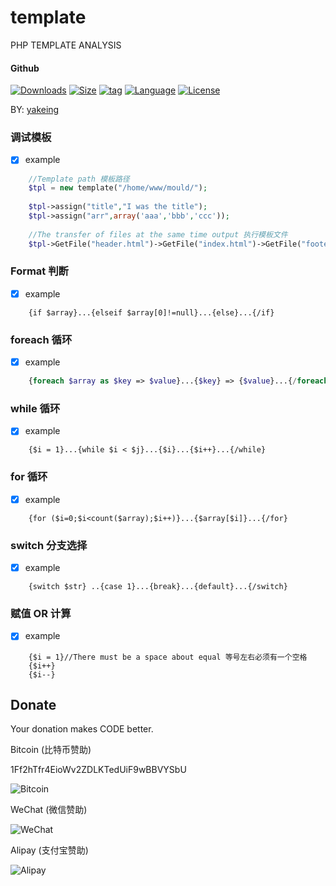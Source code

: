 # template

PHP TEMPLATE ANALYSIS

#### Github

[![Downloads](https://img.shields.io/github/downloads/yakeing/php_template/total.svg)](https://github.com/yakeing/php_template)
[![Size](https://img.shields.io/github/size/yakeing/php_template/template.php.svg)](https://github.com/yakeing/php_template)
[![tag](https://img.shields.io/github/tag/yakeing/php_template.svg)](https://github.com/yakeing/php_template)
[![Language](https://oauth.applinzi.com/SvgLabel/4D4D4D/Language/F66000/PHP/image.svg)](https://github.com/yakeing/php_template)
[![License](https://oauth.applinzi.com/SvgLabel/4D4D4D/License/007EC6/MPL-2.0/image.svg)](https://github.com/yakeing/php_template)

BY: [yakeing](http://weibo.com/yakeing)

### 调试模板

- [x] example

```php
    //Template path 模板路径
    $tpl = new template("/home/www/mould/");
  
    $tpl->assign("title","I was the title");
    $tpl->assign("arr",array('aaa','bbb','ccc'));
    
    //The transfer of files at the same time output 执行模板文件
    $tpl->GetFile("header.html")->GetFile("index.html")->GetFile("footer.html")->render(); 
```



### Format 判断
 
- [x] example

```
    {if $array}...{elseif $array[0]!=null}...{else}...{/if}
```

### foreach 循环
 
- [x] example

```php
    {foreach $array as $key => $value}...{$key} => {$value}...{/foreach}
```

### while 循环
 
- [x] example

```
    {$i = 1}...{while $i < $j}...{$i}...{$i++}...{/while}
```

### for 循环
 
- [x] example

```
    {for ($i=0;$i<count($array);$i++)}...{$array[$i]}...{/for}
```
		
### switch 分支选择
 
- [x] example

```
    {switch $str} ..{case 1}...{break}...{default}...{/switch}
```

### 赋值 OR 计算
 
- [x] example

```
    {$i = 1}//There must be a space about equal 等号左右必须有一个空格
    {$i++}
    {$i--}
```


Donate
---
Your donation makes CODE better.

 Bitcoin (比特币赞助)

 1Ff2hTfr4EioWv2ZDLKTedUiF9wBBVYSbU

 ![Bitcoin](https://oauth.applinzi.com/QR/230/bitcoin%3a1Ff2hTfr4EioWv2ZDLKTedUiF9wBBVYSbU/Bitcoin.png)

 WeChat (微信赞助)

 ![WeChat](https://oauth.applinzi.com/QR/230/wxp%3a%7C%7Cf2f0SOGAUjQ1ALzigoyN7nW8tK68D2oeU3YO/WeChat.png)

 Alipay (支付宝赞助)

 ![Alipay](https://oauth.applinzi.com/QR/230/HTTPS%3a%7C%7CQR.ALIPAY.COM%7CTSX082709YGHVXYUQCWKD6/Alipay.png)
 
